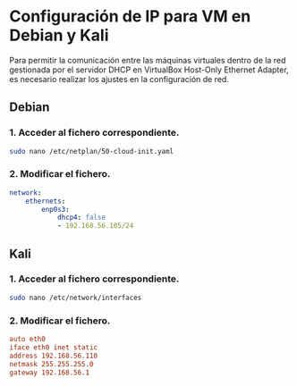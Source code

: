 # Configuración de IP para VM en Debian y Kali

Para permitir la comunicación entre las máquinas virtuales dentro de la red gestionada por el servidor DHCP en VirtualBox Host-Only Ethernet Adapter, es necesario realizar los ajustes en la configuración de red.

## Debian

### 1. Acceder al fichero correspondiente.

```bash 
sudo nano /etc/netplan/50-cloud-init.yaml
```

### 2. Modificar el fichero.

```yaml
network:
    ethernets:
        enp0s3:
            dhcp4: false
            - 192.168.56.105/24
```

## Kali

### 1. Acceder al fichero correspondiente.

```bash
sudo nano /etc/network/interfaces
```

### 2. Modificar el fichero.

```ini
auto eth0
iface eth0 inet static
address 192.168.56.110
netmask 255.255.255.0
gateway 192.168.56.1
```
